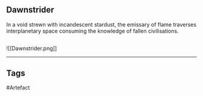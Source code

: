 ## Dawnstrider
In a void strewn with incandescent stardust,
the emissary of flame traverses interplanetary space
consuming the knowledge of fallen civilisations.
## 
![[Dawnstrider.png]]

---
## Tags
#Artefact